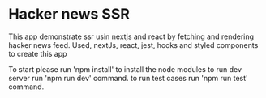 <h1>Hacker news SSR</h1>
This app demonstrate ssr usin nextjs and react by fetching and rendering hacker news feed. 
Used, nextJs, react, jest, hooks and styled components to create this app

To start please run 'npm install' to install the node modules
to run dev server run 'npm run dev' command.
to run test cases run 'npm run test' command.
